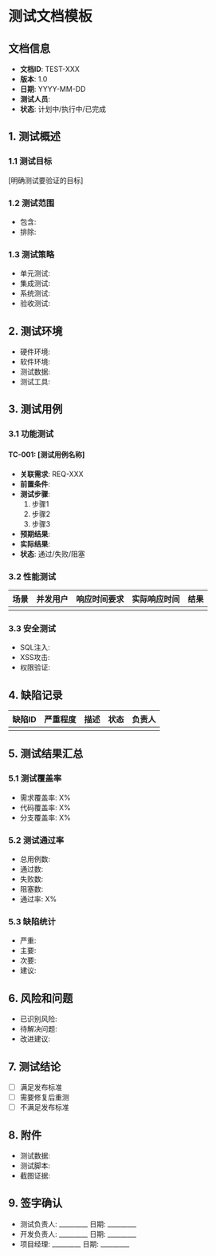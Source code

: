 # 测试文档模板

## 文档信息
- **文档ID**: TEST-XXX
- **版本**: 1.0
- **日期**: YYYY-MM-DD
- **测试人员**: 
- **状态**: 计划中/执行中/已完成

## 1. 测试概述

### 1.1 测试目标
[明确测试要验证的目标]

### 1.2 测试范围
- 包含: 
- 排除: 

### 1.3 测试策略
- 单元测试: 
- 集成测试: 
- 系统测试: 
- 验收测试: 

## 2. 测试环境
- 硬件环境: 
- 软件环境: 
- 测试数据: 
- 测试工具: 

## 3. 测试用例

### 3.1 功能测试

#### TC-001: [测试用例名称]
- **关联需求**: REQ-XXX
- **前置条件**: 
- **测试步骤**:
  1. 步骤1
  2. 步骤2
  3. 步骤3
- **预期结果**: 
- **实际结果**: 
- **状态**: 通过/失败/阻塞

### 3.2 性能测试
| 场景 | 并发用户 | 响应时间要求 | 实际响应时间 | 结果 |
|------|----------|--------------|--------------|------|
|      |          |              |              |      |

### 3.3 安全测试
- SQL注入: 
- XSS攻击: 
- 权限验证: 

## 4. 缺陷记录
| 缺陷ID | 严重程度 | 描述 | 状态 | 负责人 |
|--------|----------|------|------|--------|
|        |          |      |      |        |

## 5. 测试结果汇总

### 5.1 测试覆盖率
- 需求覆盖率: X%
- 代码覆盖率: X%
- 分支覆盖率: X%

### 5.2 测试通过率
- 总用例数: 
- 通过数: 
- 失败数: 
- 阻塞数: 
- 通过率: X%

### 5.3 缺陷统计
- 严重: 
- 主要: 
- 次要: 
- 建议: 

## 6. 风险和问题
- 已识别风险: 
- 待解决问题: 
- 改进建议: 

## 7. 测试结论
- [ ] 满足发布标准
- [ ] 需要修复后重测
- [ ] 不满足发布标准

## 8. 附件
- 测试数据: 
- 测试脚本: 
- 截图证据: 

## 9. 签字确认
- 测试负责人: _________ 日期: _________
- 开发负责人: _________ 日期: _________
- 项目经理: _________ 日期: _________